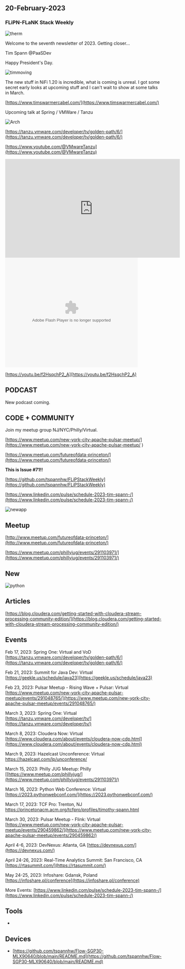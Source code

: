 ## 20-February-2023

### FLiPN-FLaNK Stack Weekly

![therm](https://i.imgur.com/MIzf4kP.gif)

Welcome to the seventh newsletter of 2023.   Getting closer...

Tim Spann @PaaSDev

Happy President's Day.

![timmoving](https://raw.githubusercontent.com/tspannhw/FLiPStackWeekly/main/timgoing.jpg)

The new stuff in NiFi 1.20 is incredible, what is coming is unreal.   I got some secret early looks at upcoming stuff and I can't wait to show at some talks in March.

[https://www.timswarmercabel.com/](https://www.timswarmercabel.com/)

Upcoming talk at Spring / VMWare / Tanzu

![Arch](https://tanzu.vmware.com/developer/tv/golden-path/6/images/6.png)

[https://tanzu.vmware.com/developer/tv/golden-path/6/](https://tanzu.vmware.com/developer/tv/golden-path/6/)

[https://www.youtube.com/@VMwareTanzu](https://www.youtube.com/@VMwareTanzu)


<iframe width="560" height="315" src="https://www.youtube.com/embed/f2HsqchP2_A" title="YouTube video player" frameborder="0" allow="accelerometer; autoplay; clipboard-write; encrypted-media; gyroscope; picture-in-picture" allowfullscreen></iframe>


<object width="425" height="350">
  <param name="movie" value="[https://youtu.be/f2HsqchP2_A](https://www.youtube.com/embed/f2HsqchP2_A)" />
  <param name="wmode" value="transparent" />
  <embed src="https://www.youtube.com/embed/f2HsqchP2_A"
         type="application/x-shockwave-flash"
         wmode="transparent" width="425" height="350" />
</object>

[https://youtu.be/f2HsqchP2_A](https://youtu.be/f2HsqchP2_A)


## PODCAST

New podcast coming.


## CODE + COMMUNITY


Join my meetup group NJ/NYC/Philly/Virtual. 

[https://www.meetup.com/new-york-city-apache-pulsar-meetup/](https://www.meetup.com/new-york-city-apache-pulsar-meetup/
)

[https://www.meetup.com/futureofdata-princeton/](https://www.meetup.com/futureofdata-princeton/)



**This is Issue #71!!**

[https://github.com/tspannhw/FLiPStackWeekly](https://github.com/tspannhw/FLiPStackWeekly)

[https://www.linkedin.com/pulse/schedule-2023-tim-spann-/](https://www.linkedin.com/pulse/schedule-2023-tim-spann-/)


![newapp](https://github.com/tspannhw/Flow-SGP30-MLX90640/raw/main/images/thermalimagepi.png)


## Meetup

[http://www.meetup.com/futureofdata-princeton/](http://www.meetup.com/futureofdata-princeton/)

[https://www.meetup.com/phillyjug/events/291103971/](https://www.meetup.com/phillyjug/events/291103971/)



## New


![python](https://media.licdn.com/dms/image/C4D22AQF70GjRCsHbmQ/feedshare-shrink_1280/0/1675768552875?e=1678924800&v=beta&t=5glbCgUxntYXWfMpoiy4utTz5VpoqsSKtJtf5OT19_M)



## Articles

[https://blog.cloudera.com/getting-started-with-cloudera-stream-processing-community-edition/](https://blog.cloudera.com/getting-started-with-cloudera-stream-processing-community-edition/)


## Events

Feb 17, 2023: Spring One:  Virtual and VoD
[https://tanzu.vmware.com/developer/tv/golden-path/6/](https://tanzu.vmware.com/developer/tv/golden-path/6/)

Feb 21, 2023: Summit for Java Dev: Virtual
[https://geekle.us/schedule/java23](https://geekle.us/schedule/java23)

Feb 23, 2023: Pulsar Meetup - Rising Wave + Pulsar: Virtual
[https://www.meetup.com/new-york-city-apache-pulsar-meetup/events/291048765/](https://www.meetup.com/new-york-city-apache-pulsar-meetup/events/291048765/)

March 3, 2023: Spring One: Virtual
[https://tanzu.vmware.com/developer/tv/](https://tanzu.vmware.com/developer/tv/)

March 8, 2023: Cloudera Now: Virtual
[https://www.cloudera.com/about/events/cloudera-now-cdp.html](https://www.cloudera.com/about/events/cloudera-now-cdp.html)

March 9, 2023: Hazelcast Unconference: Virtual
[https://hazelcast.com/lp/unconference/
](https://hazelcast.com/lp/unconference/)

March 15, 2023: Philly JUG Meetup: Philly
[[https://www.meetup.com/phillyjug/](https://www.meetup.com/phillyjug/events/291103971/)

March 16, 2023: Python Web Conference: Virtual
[https://2023.pythonwebconf.com/](https://2023.pythonwebconf.com/)

March 17, 2023: TCF Pro:   Trenton, NJ
https://princetonacm.acm.org/tcfpro/profiles/timothy-spann.html

March 30, 2023: Pulsar Meetup - Flink: Virtual
[https://www.meetup.com/new-york-city-apache-pulsar-meetup/events/290459862/](https://www.meetup.com/new-york-city-apache-pulsar-meetup/events/290459862/)

April 4-6, 2023: DevNexus: Atlanta, GA
[https://devnexus.com/](https://devnexus.com/)

April 24-26, 2023: Real-Time Analytics Summit:  San Francisco, CA
[https://rtasummit.com/](https://rtasummit.com/)

May 24-25, 2023:  Infoshare:  Gdansk, Poland
[https://infoshare.pl/conference](https://infoshare.pl/conference)

More Events:
[https://www.linkedin.com/pulse/schedule-2023-tim-spann-/](https://www.linkedin.com/pulse/schedule-2023-tim-spann-/)


## Tools

* 


## Devices

* [https://github.com/tspannhw/Flow-SGP30-MLX90640/blob/main/README.md](https://github.com/tspannhw/Flow-SGP30-MLX90640/blob/main/README.md)
